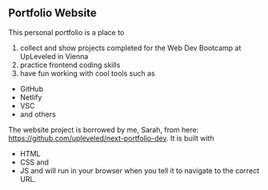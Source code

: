 ## Portfolio Website

This personal portfolio is a place to
1. collect and show projects completed for the Web Dev Bootcamp at UpLeveled in Vienna
2. practice frontend coding skills
3. have fun working with cool tools such as
  * GitHub
  * Netlify
  * VSC
  * and others

The website project is borrowed by me, Sarah, from here: https://github.com/upleveled/next-portfolio-dev.
It is built with
* HTML
* CSS and
* JS 
and will run in your browser when you tell it to navigate to the correct URL.

 
